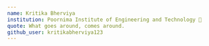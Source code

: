```yaml
---
name: Kritika Bherviya
institution: Poornima Institute of Engineering and Technology 🚩
quote: What goes around, comes around. 
github_user: kritikabherviya123
---
```

